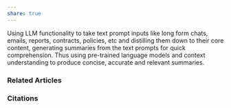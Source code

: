 ```yaml
---
share: true
---
```


Using LLM functionality to take text prompt inputs like long form chats, emails, reports, contracts, policies, etc and distilling them down to their core content, generating summaries from the text prompts for quick comprehension. Thus using pre-trained language models and context understanding to produce concise, accurate and relevant summaries.

### Related Articles

### Citations

